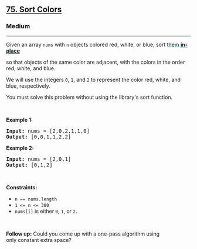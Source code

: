 <h2><a href="https://leetcode.com/problems/sort-colors/">75. Sort Colors</a></h2><h3>Medium</h3><hr><div style="user-select: auto;"><p style="user-select: auto;">Given an array <code style="user-select: auto;">nums</code> with <code style="user-select: auto;">n</code> objects colored red, white, or blue, sort <lclighter data-id="lgt257608694" data-bundle-id="0" style="background-image: linear-gradient(transparent 0%, transparent calc(50% - 4px), rgb(204, 242, 241) calc(50% - 4px), rgb(204, 242, 241) 100%); transition: background-position 120ms ease-in-out 0s, padding 120ms ease-in-out 0s; background-size: 100% 200%; background-position: initial; user-select: auto;">them </lclighter><strong style="user-select: auto;"><a href="https://en.wikipedia.org/wiki/In-place_algorithm" target="_blank" style="user-select: auto;"><lclighter data-id="lgt257608694" data-bundle-id="0" style="background-image: linear-gradient(transparent 0%, transparent calc(50% - 4px), rgb(204, 242, 241) calc(50% - 4px), rgb(204, 242, 241) 100%); transition: background-position 120ms ease-in-out 0s, padding 120ms ease-in-out 0s; background-size: 100% 200%; background-position: initial; user-select: auto;">in-place</lclighter><div class="LinerThreadIcon LinerFirst " data-highlight-id="257608694" data-bundle-id="0" id="lgt257608694" style="background-image: url(&quot;https://photo.getliner.com/liner-service-bucket/user_photo_default/color-5/S.svg&quot;); user-select: auto;">
        <div class="LinerThreadIcon__dim" style="user-select: auto;"></div>
        <div class="LinerThreadIcon__mentioned" style="user-select: auto;">
          <div class="LinerThreadIcon__mentionedImg" style="user-select: auto;"></div>
        </div>
        <div class="LinerThreadIcon__onlyMe" style="user-select: auto;">
          <div class="LinerThreadIcon__onlyMeImg" style="user-select: auto;"></div>
        </div>
      </div></a> </strong>so that objects of the same color are adjacent, with the colors in the order red, white, and blue.</p>

<p style="user-select: auto;">We will use the integers <code style="user-select: auto;">0</code>, <code style="user-select: auto;">1</code>, and <code style="user-select: auto;">2</code> to represent the color red, white, and blue, respectively.</p>

<p style="user-select: auto;">You must solve this problem without using the library's sort function.</p>

<p style="user-select: auto;">&nbsp;</p>
<p style="user-select: auto;"><strong style="user-select: auto;">Example 1:</strong></p>

<pre style="user-select: auto;"><strong style="user-select: auto;">Input:</strong> nums = [2,0,2,1,1,0]
<strong style="user-select: auto;">Output:</strong> [0,0,1,1,2,2]
</pre>

<p style="user-select: auto;"><strong style="user-select: auto;">Example 2:</strong></p>

<pre style="user-select: auto;"><strong style="user-select: auto;">Input:</strong> nums = [2,0,1]
<strong style="user-select: auto;">Output:</strong> [0,1,2]
</pre>

<p style="user-select: auto;">&nbsp;</p>
<p style="user-select: auto;"><strong style="user-select: auto;">Constraints:</strong></p>

<ul style="user-select: auto;">
	<li style="user-select: auto;"><code style="user-select: auto;">n == nums.length</code></li>
	<li style="user-select: auto;"><code style="user-select: auto;">1 &lt;= n &lt;= 300</code></li>
	<li style="user-select: auto;"><code style="user-select: auto;">nums[i]</code> is either <code style="user-select: auto;">0</code>, <code style="user-select: auto;">1</code>, or <code style="user-select: auto;">2</code>.</li>
</ul>

<p style="user-select: auto;">&nbsp;</p>
<p style="user-select: auto;"><strong style="user-select: auto;">Follow up:</strong>&nbsp;Could you come up with a one-pass algorithm using only&nbsp;constant extra space?</p>
</div>